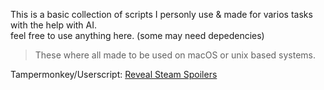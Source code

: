 This is a basic collection of scripts I personly use & made for varios tasks with the help with AI.  
feel free to use anything here. (some may need depedencies)

> These where all made to be used on macOS or unix based systems.  

Tampermonkey/Userscript: [Reveal Steam Spoilers](Steam-Reveal-Spoilers.user.js)

